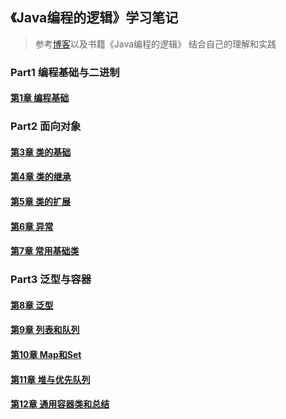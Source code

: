 
## 《Java编程的逻辑》学习笔记
> 参考[博客](https://www.cnblogs.com/swiftma/p/5631311.html)以及书籍《Java编程的逻辑》
> 结合自己的理解和实践

### Part1 编程基础与二进制
#### [第1章 编程基础](./src/main/java/com/xinyue/part1/readme.md)

### Part2 面向对象
#### [第3章 类的基础](./src/main/java/com/xinyue/part2/readme.md)
#### [第4章 类的继承](./src/main/java/com/xinyue/part2/readme2.md)
#### [第5章 类的扩展](./src/main/java/com/xinyue/part2/readme3.md)
#### [第6章 异常](./src/main/java/com/xinyue/part2/readme4.md)
#### [第7章 常用基础类](./src/main/java/com/xinyue/part2/ch7.md)

### Part3 泛型与容器
#### [第8章 泛型](./src/main/java/com/xinyue/part3/ch8/readme.md)
#### [第9章 列表和队列](./src/main/java/com/xinyue/part3/ch9/readme.md)
#### [第10章 Map和Set](./src/main/java/com/xinyue/part3/ch10/readme.md)
#### [第11章 堆与优先队列](./src/main/java/com/xinyue/part3/ch11/readme.md)
#### [第12章 通用容器类和总结](./src/main/java/com/xinyue/part3/ch12/readme.md)
